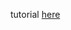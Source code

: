 tutorial [here](https://www.youtube.com/watch?v=1JLs166lPcA&list=PL9Hl4pk2FsvV_ojblDzXCg6gxdv437PGg)